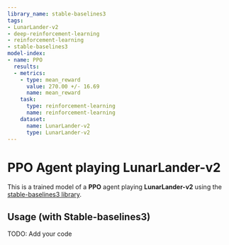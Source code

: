 ```yaml
---
library_name: stable-baselines3
tags:
- LunarLander-v2
- deep-reinforcement-learning
- reinforcement-learning
- stable-baselines3
model-index:
- name: PPO
  results:
  - metrics:
    - type: mean_reward
      value: 270.00 +/- 16.69
      name: mean_reward
    task:
      type: reinforcement-learning
      name: reinforcement-learning
    dataset:
      name: LunarLander-v2
      type: LunarLander-v2
---
```


  # **PPO** Agent playing **LunarLander-v2**
  This is a trained model of a **PPO** agent playing **LunarLander-v2** using the [stable-baselines3 library](https://github.com/DLR-RM/stable-baselines3).
  
  ## Usage (with Stable-baselines3)
  TODO: Add your code
  